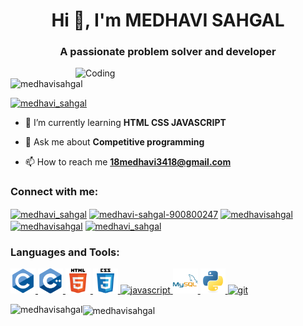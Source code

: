 <h1 align="center">Hi 👋, I'm MEDHAVI SAHGAL</h1>
<h3 align="center">A passionate problem solver and developer</h3>
<img align="right" alt="Coding" width="400"
        src="https://cdn.dribbble.com/users/4055494/screenshots/15215756/media/d2b66c4ca0192aa26d103448b3d1518b.gif">
<p align="left"> <img
                src="https://komarev.com/ghpvc/?username=medhavisahgal&label=Profile%20views&color=0e75b6&style=flat"
                alt="medhavisahgal" /> </p>

<p align="left"> <a href="https://twitter.com/medhavi_sahgal" target="blank"><img
                        src="https://img.shields.io/twitter/follow/medhavi_sahgal?logo=twitter&style=for-the-badge"
                        alt="medhavi_sahgal" /></a> </p>

- 🌱 I’m currently learning **HTML CSS JAVASCRIPT**

- 💬 Ask me about **Competitive programming**

- 📫 How to reach me **18medhavi3418@gmail.com**

<h3 align="left">Connect with me:</h3>
<p align="left">
        <a href="https://twitter.com/medhavi_sahgal" target="blank"><img align="center"
                        src="https://raw.githubusercontent.com/rahuldkjain/github-profile-readme-generator/master/src/images/icons/Social/twitter.svg"
                        alt="medhavi_sahgal" height="30" width="40" /></a>
        <a href="https://linkedin.com/in/medhavi-sahgal-900800247" target="blank"><img align="center"
                        src="https://raw.githubusercontent.com/rahuldkjain/github-profile-readme-generator/master/src/images/icons/Social/linked-in-alt.svg"
                        alt="medhavi-sahgal-900800247" height="30" width="40" /></a>
        <a href="https://instagram.com/medhavisahgal" target="blank"><img align="center"
                        src="https://raw.githubusercontent.com/rahuldkjain/github-profile-readme-generator/master/src/images/icons/Social/instagram.svg"
                        alt="medhavisahgal" height="30" width="40" /></a>
        <a href="https://www.codechef.com/users/medhavisah" target="blank"><img align="center"
                        src="https://cdn.jsdelivr.net/npm/simple-icons@3.1.0/icons/codechef.svg" alt="medhavisahgal"
                        height="30" width="40" /></a>
        <a href="https://codeforces.com/profile/medhavi_sahgal" target="blank"><img align="center"
                        src="https://raw.githubusercontent.com/rahuldkjain/github-profile-readme-generator/master/src/images/icons/Social/codeforces.svg"
                        alt="medhavi_sahgal" height="30" width="40" /></a>
</p>

<h3 align="left">Languages and Tools:</h3>
<p align="left"> <a href="https://www.cprogramming.com/" target="_blank" rel="noreferrer"> <img
                        src="https://raw.githubusercontent.com/devicons/devicon/master/icons/c/c-original.svg" alt="c"
                        width="40" height="40" /> </a> <a href="https://www.w3schools.com/cpp/" target="_blank"
                rel="noreferrer"> <img
                        src="https://raw.githubusercontent.com/devicons/devicon/master/icons/cplusplus/cplusplus-original.svg"
                        alt="cplusplus" width="40" height="40" /> </a> <a href="https://www.w3.org/html/"
                target="_blank" rel="noreferrer"> <img
                        src="https://raw.githubusercontent.com/devicons/devicon/master/icons/html5/html5-original-wordmark.svg"
                        alt="html5" width="40" height="40" /> </a> <a href="https://www.w3schools.com/css/"
                target="_blank" rel="noreferrer"> <img
                        src="https://raw.githubusercontent.com/devicons/devicon/master/icons/css3/css3-original-wordmark.svg"
                        alt="css3" width="40" height="40" /> </a>
        <a href="https://developer.mozilla.org/en-US/docs/Web/JavaScript" target="_blank" rel="noreferrer"> <img
                        src="https://www.freepnglogos.com/uploads/javascript-png/javascript-vector-logo-yellow-png-transparent-javascript-vector-12.png"
                        alt="javascript" width="40" height="40" /> </a><a href="https://www.mysql.com/" target="_blank"
                rel="noreferrer"> <img
                        src="https://raw.githubusercontent.com/devicons/devicon/master/icons/mysql/mysql-original-wordmark.svg"
                        alt="mysql" width="40" height="40" /> </a> <a href="https://www.python.org" target="_blank"
                rel="noreferrer"> <img
                        src="https://raw.githubusercontent.com/devicons/devicon/master/icons/python/python-original.svg"
                        alt="python" width="40" height="40" /> </a> <a href="https://git-scm.com/" target="_blank"
                rel="noreferrer"> <img src="https://www.vectorlogo.zone/logos/git-scm/git-scm-icon.svg" alt="git"
                        width="40" height="40" /> </a>
</p>

<p><img align="left"
                src="https://github-readme-stats.vercel.app/api/top-langs?username=medhavisahgal&show_icons=true&locale=en&layout=compact"
                alt="medhavisahgal" /></p>

<p><img align="center" src="https://github-readme-streak-stats.herokuapp.com/?user=medhavisahgal&"
                alt="medhavisahgal" /></p>
